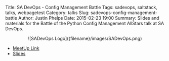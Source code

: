 Title: SA DevOps - Config Management Battle
Tags: sadevops, saltstack, talks, webpagetest
Category: talks
Slug: sadevops-config-management-battle
Author: Justin Phelps
Date: 2015-02-23 19:00
Summary: Slides and materials for the Battle of the Python Config Management AllStars talk at SA DevOps.

<center>![SADevOps Logo]({filename}/images/SADevOps.png)</center>

 * [MeetUp Link](http://www.meetup.com/SanAntonioDevOps/events/220090452/)
 * [Slides]({filename}/slides/WebPageTest-SaltConf_2015.pdf)
